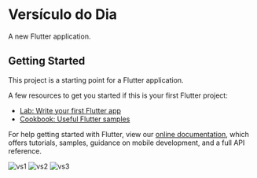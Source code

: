 # Versículo do Dia

A new Flutter application.

## Getting Started

This project is a starting point for a Flutter application.

A few resources to get you started if this is your first Flutter project:

- [Lab: Write your first Flutter app](https://flutter.dev/docs/get-started/codelab)
- [Cookbook: Useful Flutter samples](https://flutter.dev/docs/cookbook)

For help getting started with Flutter, view our
[online documentation](https://flutter.dev/docs), which offers tutorials,
samples, guidance on mobile development, and a full API reference.

![vs1](https://user-images.githubusercontent.com/53340410/103322036-46f58500-4a1b-11eb-8b9f-4e9e0d7379fb.png)
![vs2](https://user-images.githubusercontent.com/53340410/103322043-49f07580-4a1b-11eb-9dbc-3556213505d1.png)
![vs3](https://user-images.githubusercontent.com/53340410/103322047-4c52cf80-4a1b-11eb-83ed-a46f92231964.png)

